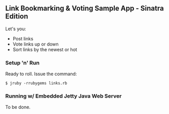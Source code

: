 ## Link Bookmarking & Voting Sample App - Sinatra Edition

Let's you:

* Post links
* Vote links up or down
* Sort links by the newest or hot

### Setup 'n' Run

Ready to roll. Issue the command:

    $ jruby -rrubygems links.rb

### Running w/ Embedded Jetty Java Web Server

To be done.
